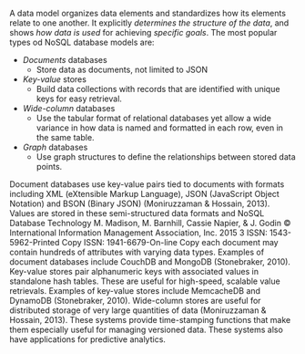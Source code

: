 A data model organizes data elements and standardizes how its elements relate to one another.
It explicitly *determines the structure of the data*, and shows *how data is used* for achieving *specific goals*.
The most popular types od NoSQL database models are:
- *Documents* databases
	- Store data as documents, not limited to JSON
- *Key-value* stores
	- Build data collections with records that are identified with unique keys for easy retrieval.
- *Wide-column* databases
	- Use the tabular format of relational databases yet allow a wide variance in how data is named and formatted in each row, even in the same table.
- *Graph* databases
	- Use graph structures to define the relationships between stored data points.

Document databases use key-value pairs tied to documents with formats including XML
(eXtensible Markup Language), JSON (JavaScript Object Notation) and BSON (Binary JSON)
(Moniruzzaman & Hossain, 2013). Values are stored in these semi-structured data formats and
NoSQL Database Technology M. Madison, M. Barnhill, Cassie Napier, & J. Godin
© International Information Management Association, Inc. 2015 3 ISSN: 1543-5962-Printed Copy ISSN: 1941-6679-On-line Copy
each document may contain hundreds of attributes with varying data types. Examples of document
databases include CouchDB and MongoDB (Stonebraker, 2010).
Key-value stores pair alphanumeric keys with associated values in standalone hash tables. These
are useful for high-speed, scalable value retrievals. Examples of key-value stores include
MemcacheDB and DynamoDB (Stonebraker, 2010).
Wide-column stores are useful for distributed storage of very large quantities of data
(Moniruzzaman & Hossain, 2013). These systems provide time-stamping functions that make
them especially useful for managing versioned data. These systems also have applications for
predictive analytics.